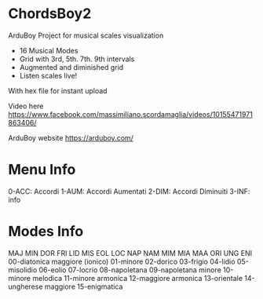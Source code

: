 # ChordsBoy2
ArduBoy Project for musical scales visualization

- 16 Musical Modes
- Grid with 3rd, 5th. 7th. 9th intervals
- Augmented and diminished grid
- Listen scales live!

With hex file for instant upload

Video here
https://www.facebook.com/massimiliano.scordamaglia/videos/10155471971863406/

ArduBoy website
https://arduboy.com/

# Menu Info
0-ACC: Accordi
1-AUM: Accordi Aumentati
2-DIM: Accordi Diminuiti
3-INF: info

# Modes Info
MAJ MIN DOR FRI LID MIS EOL LOC NAP NAM MIM MIA MAA ORI UNG ENI
00-diatonica maggiore (ionico)
01-minore
02-dorico
03-frigio
04-lidio
05-misolidio
06-eolio
07-locrio
08-napoletana
09-napoletana minore
10-minore melodica
11-minore armonica
12-maggiore armonica
13-orientale
14-ungherese maggiore
15-enigmatica
